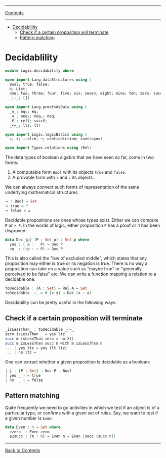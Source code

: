 ****
[Contents](contents.html)

<!-- START doctoc generated TOC please keep comment here to allow auto update -->
<!-- DON'T EDIT THIS SECTION, INSTEAD RE-RUN doctoc TO UPDATE -->
****

- [Decidablility](#decidablility)
  - [Check if a certain proposition will terminate](#check-if-a-certain-proposition-will-terminate)
  - [Pattern matching](#pattern-matching)

<!-- END doctoc generated TOC please keep comment here to allow auto update -->


# Decidablility

```agda
module Logic.decidability where

open import Lang.dataStructures using (
  Bool; true; false;
  ℕ; List;
  one; two; three; four; five; six; seven; eight; nine; ten; zero; succ;
  _::_; [])

open import Lang.proofsAsData using (
  _≡_; eq₀; eq;
  _≠_; neq₀; neq₁; neq;
  _∈_; refl; succ∈;
  _<=_; ltz; lt)

open import Logic.logicBasics using (
  ⟂; ⊤; ⟂-elim; ¬; contradiction; contrapos)

open import Types.relations using (Rel)
```

The data types of boolean algebra that we have seen so far, come in two forms:

1. A computable form `Bool` with its objects `true` and `false`.
2. A provable form with `⊤` and `⟂` its objects.

We can always connect such forms of representation of the same underlying mathematical structures:

```agda
⤳ : Bool → Set
⤳ true = ⊤
⤳ false = ⟂
```

Decidable propositions are ones whose types exist. Either we can compute `P` or `¬ P`. In the words of logic, either proposition `P` has a proof or it has been disproved:

```agda
data Dec {p} (P : Set p) : Set p where
  yes : ( p :   P) → Dec P
  no  : (¬p : ¬ P) → Dec P
```

This is also called the "law of excluded middle", which states that any proposition may either is true or its negation is true. There is no way a proposition can take on a value such as "maybe true" or "generally perceived to be false" etc. We can write a function mapping a relation to a decidable one:

```agda
toDecidable : {A : Set} → Rel A → Set
toDecidable _∼_ = ∀ {x y} → Dec (x ∼ y)
```

Decidability can be pretty useful in the following ways:

## Check if a certain proposition will terminate

```haskell
_isLessThan_ : toDecidable _<=_
zero isLessThan _ = yes ltz
succ m isLessThan zero = no λ()
succ m isLessThan succ n with m isLessThan n
... | yes ltz = yes (lt ltz)
... | no ltz =
```

One can extract whether a given proposition is decidable as a boolean:

```agda
⌊_⌋ : {P : Set} → Dec P → Bool
⌊ yes _ ⌋ = true
⌊ no  _ ⌋ = false

```

## Pattern matching

Quite frequently we need to go activities in which we test if an object is of a particular type, or confirms with a given set of rules. Say, we want to test if a given number is `Even`:

```agda
data Even : ℕ → Set where
  ezero  : Even zero
  e2succ : {n : ℕ} → Even n → Even (succ (succ n))
```


****
[Back to Contents](./contents.html)
